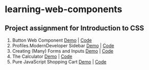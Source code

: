 # learning-web-components

## Project assignment for Introduction to CSS

1. Button Web Component [Demo](http://htmlpreview.github.com/?https://github.com/Tingting-Chang/learning-web-components/blob/master/components/buttons/index.html) | [Code](https://github.com/Tingting-Chang/learning-web-components/blob/master/components/buttons/index.html)
2. Profiles.ModernDeveloper Sidebar [Demo](http://htmlpreview.github.com/?https://github.com/Tingting-Chang/learning-web-components/blob/master/components/profile-card/index.html) | [Code](https://github.com/Tingting-Chang/learning-web-components/blob/master/components/profile-card/index.html)
3. Creating (Many) Forms and Inputs [Demo](http://htmlpreview.github.com/?https://github.com/Tingting-Chang/learning-web-components/blob/master/components/formGallery.html) | [Code](http://htmlpreview.github.com/?https://github.com/Tingting-Chang/learning-web-components/tree/master/components/forms-inputs)       
4. The Calculator [Demo](http://htmlpreview.github.com/?https://github.com/Tingting-Chang/learning-web-components/blob/master/components/calculator/index.html) | [Code](https://github.com/Tingting-Chang/learning-web-components/blob/master/components/calculator/index.html)
5. Pure JavaScript Shopping Cart [Demo](http://htmlpreview.github.com/?https://github.com/Tingting-Chang/learning-web-components/blob/master/components/product-list/productList.html) | [Code](https://github.com/Tingting-Chang/learning-web-components/blob/master/components/product-list/productList.html)	
		
  

